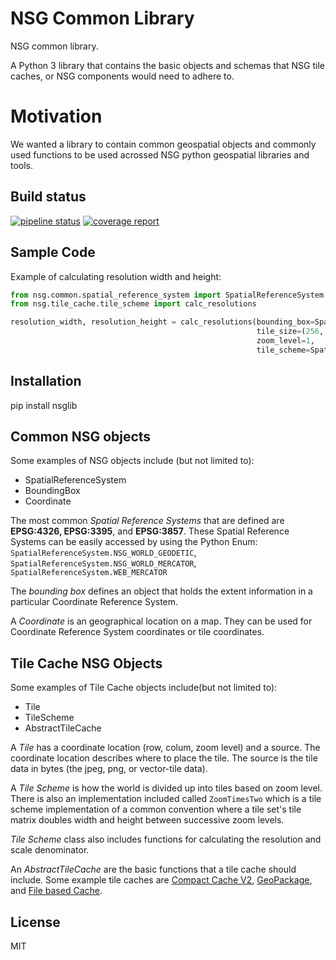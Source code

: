 # NSG Common Library

NSG common library.

A Python 3 library that contains the basic objects and schemas that NSG tile
caches, or NSG components would need to adhere to.

# Motivation

We wanted a library to contain common geospatial objects and commonly used
 functions to be used acrossed NSG python geospatial libraries and tools.

## Build status
[![pipeline status](https://gitlab.com/GitLabRGI/nsg/nsg-tile-cache/nsg-common-library/badges/master/pipeline.svg)](https://gitlab.com/GitLabRGI/nsg/nsg-tile-cache/nsg-common-library/commits/master})
[![coverage report](https://gitlab.com/GitLabRGI/nsg/nsg-tile-cache/nsg-common-library/badges/master/coverage.svg)](https://gitlab.com/GitLabRGI/nsg/nsg-tile-cache/nsg-common-library/commits/master)


## Sample Code

Example of calculating resolution width and height:

```python
from nsg.common.spatial_reference_system import SpatialReferenceSystem
from nsg.tile_cache.tile_scheme import calc_resolutions

resolution_width, resolution_height = calc_resolutions(bounding_box=SpatialReferenceSystem.NSG_WORLD_GEODETIC.world_bounding_box,
                                                       tile_size=(256, 256),
                                                       zoom_level=1,
                                                       tile_scheme=SpatialReferenceSystem.NSG_WORLD_GEODETIC.tile_scheme)
```

## Installation
pip install nsglib

## Common NSG objects

Some examples of NSG objects include (but not limited to):
* SpatialReferenceSystem
* BoundingBox
* Coordinate

The most common *Spatial Reference Systems* that are defined are
**EPSG:4326, EPSG:3395**, and **EPSG:3857**.
These Spatial Reference Systems can be easily accessed by using the Python Enum:
 `SpatialReferenceSystem.NSG_WORLD_GEODETIC`,
 `SpatialReferenceSystem.NSG_WORLD_MERCATOR`, `SpatialReferenceSystem.WEB_MERCATOR`

The *bounding box* defines an object that holds the extent information in a
particular Coordinate Reference System.

A *Coordinate* is an geographical location on a map. They can be used for
Coordinate Reference System coordinates or tile coordinates.

## Tile Cache NSG Objects

Some examples of Tile Cache objects include(but not limited to):
* Tile
* TileScheme
* AbstractTileCache

A *Tile* has a coordinate location (row, colum, zoom level) and a source.
The coordinate location describes where to place the tile.
The source is the tile data in bytes (the jpeg, png, or vector-tile data).

A *Tile Scheme* is how the world is divided up into tiles based on zoom level.
There is also an implementation included called `ZoomTimesTwo` which is a tile
scheme implementation of a common convention where a tile set's tile matrix
doubles width and height between successive zoom levels.

*Tile Scheme* class also includes functions for calculating the resolution and
scale denominator.

An *AbstractTileCache* are the basic functions that a tile cache should include.
Some example tile caches are [Compact Cache V2](https://gitlab.com/GitLabRGI/nsg/nsg-tile-cache/compact-cache-python),
[GeoPackage](add_url_2_gpkg), and [File based Cache](https://gitlab.com/GitLabRGI/nsg/nsg-tile-cache/file-tile-cache-python).

## License

MIT